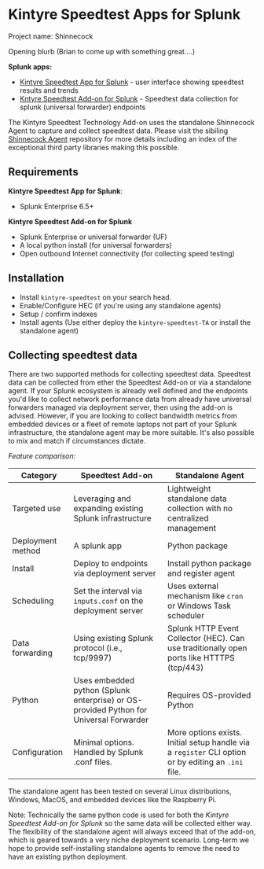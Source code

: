 # Kintyre Speedtest Apps for Splunk

Project name:  Shinnecock

Opening blurb (Brian to come up with something great....)

**Splunk apps:**

 * [Kintyre Speedtest App for Splunk](./kintyre-speedtest) - user interface showing speedtest results
   and trends
 * [Kntyre Speedtest Add-on for Splunk](./kintyre-speedtest-TA) - Speedtest data collection for
   splunk (universal forwarder) endpoints

The Kintyre Speedtest Technology Add-on uses the standalone Shinnecock Agent to capture and collect
speedtest data.  Please visit the sibiling [Shinnecock Agent][shinnecock-agent-repo] repository for
more details including an index of the exceptional third party libraries making this possible.

## Requirements

**Kintyre Speedtest App for Splunk**:

  * Splunk Enterprise 6.5+

**Kintyre Speedtest Add-on for Splunk**

  * Splunk Enterprise or universal forwarder (UF)
  * A local python install (for universal forwarders)
  * Open outbound Internet connectivity (for collecting speed testing)

## Installation

 * Install `kintyre-speedtest` on your search head.
 * Enable/Configure HEC (if you're using any standalone agents)
 * Setup / confirm indexes
 * Install agents (Use either deploy the `kintyre-speedtest-TA` or install the standalone agent) 


## Collecting speedtest data

There are two supported methods for collecting speedtest data.  Speedtest data can be collected from
ether the Speedtest Add-on or via a standalone agent.  If your Splunk ecosystem is already well
defined and the endpoints you'd like to collect network performance data from already have universal forwarders
managed via deployment server, then using the add-on is advised.  However, if you are looking
to collect bandwidth metrics from embedded devices or a fleet of remote laptops not part of
your Splunk infrastructure, the standalone agent may be more suitable.  It's also possible to
mix and match if circumstances dictate.

_Feature comparison:_

| Category | Speedtest Add-on | Standalone Agent |
| -------- | ---------------- | -----------------|
| Targeted use | Leveraging and expanding existing Splunk infrastructure | Lightweight standalone data collection with no centralized management |
| Deployment method | A splunk app | Python package |
| Install | Deploy to endpoints via deployment server | Install python package and register agent |
| Scheduling | Set the interval via `inputs.conf` on the deployment server | Uses external mechanism like `cron` or Windows Task scheduler |
| Data forwarding | Using existing Splunk protocol (i.e., tcp/9997) | Splunk HTTP Event Collector (HEC).  Can use traditionally open ports like HTTTPS (tcp/443) |
| Python | Uses embedded python (Splunk enterprise) or OS-provided Python for Universal Forwarder | Requires OS-provided Python |
| Configuration | Minimal options.  Handled by Splunk .conf files. | More options exists.  Initial setup handle via a `register` CLI option or by editing an `.ini` file. |

The standalone agent has been tested on several Linux distributions, Windows, MacOS, and embedded
devices like the Raspberry Pi.

Note:  Technically the same python code is used for both the *Kintyre Speedtest Add-on for Splunk*
so the same data will be collected either way.  The flexibility of the standalone agent will always
exceed that of the add-on, which is geared towards a very niche deployment scenario.  Long-term we
hope to provide self-installing standalone agents to remove the need to have an existing python
deployment.



[shinnecock-agent-repo]: https://github.com/Kintyre/shinnecock-agent
